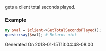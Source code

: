 gets a client total seconds played.
### Example

```perl
my $val = $client->GetTotalSecondsPlayed();
quest::say($val); # Returns uint
```


Generated On 2018-01-15T13:04:48-08:00